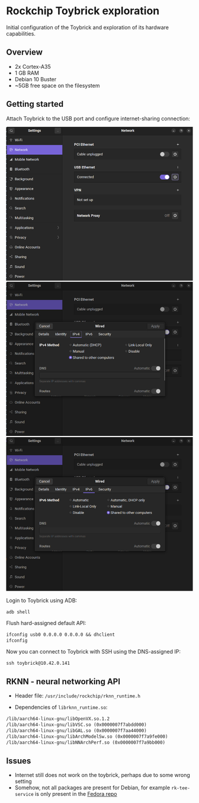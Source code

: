 # Rockchip Toybrick exploration

Initial configuration of the Toybrick and exploration of its hardware capabilities.

## Overview

* 2x Cortex-A35
* 1 GB RAM 
* Debian 10 Buster
* ~5GB free space on the filesystem 

## Getting started

Attach Toybrick to the USB port and configure internet-sharing connection:

<img src="screenshot1.png"><img src="screenshot2.png"><img src="screenshot3.png">

Login to Toybrick using ADB:

```
adb shell
```

Flush hard-assigned default API:

```
ifconfig usb0 0.0.0.0 0.0.0.0 && dhclient
ifconfig
```

Now you can connect to Toybrick with SSH using the DNS-assigned IP:

```
ssh toybrick@10.42.0.141
```

## RKNN - neural networking API

* Header file: `/usr/include/rockchip/rknn_runtime.h`

* Dependencies of `librknn_runtime.so`:

```
/lib/aarch64-linux-gnu/libOpenVX.so.1.2
/lib/aarch64-linux-gnu/libVSC.so (0x0000007f7abdd000)
/lib/aarch64-linux-gnu/libGAL.so (0x0000007f7aa44000)
/lib/aarch64-linux-gnu/libArchModelSw.so (0x0000007f7a9fe000)
/lib/aarch64-linux-gnu/libNNArchPerf.so (0x0000007f7a9bb000)
```

## Issues

* Internet still does not work on the toybrick, perhaps due to some wrong setting
* Somehow, not all packages are present for Debian, for example `rk-tee-service` is only present in the [Fedora repo](https://repo.rock-chips.com/fedora/rk1808/aarch64/)
